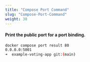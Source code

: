 ```yaml
---
title: "Compose Port Command"
slug: "Compose-Port-Command"
weight: 38
---
```


#### Print the public port for a port binding.

```sh
docker compose port result 80
0.0.0.0:5001
➜  example-voting-app git:(main) 

```


